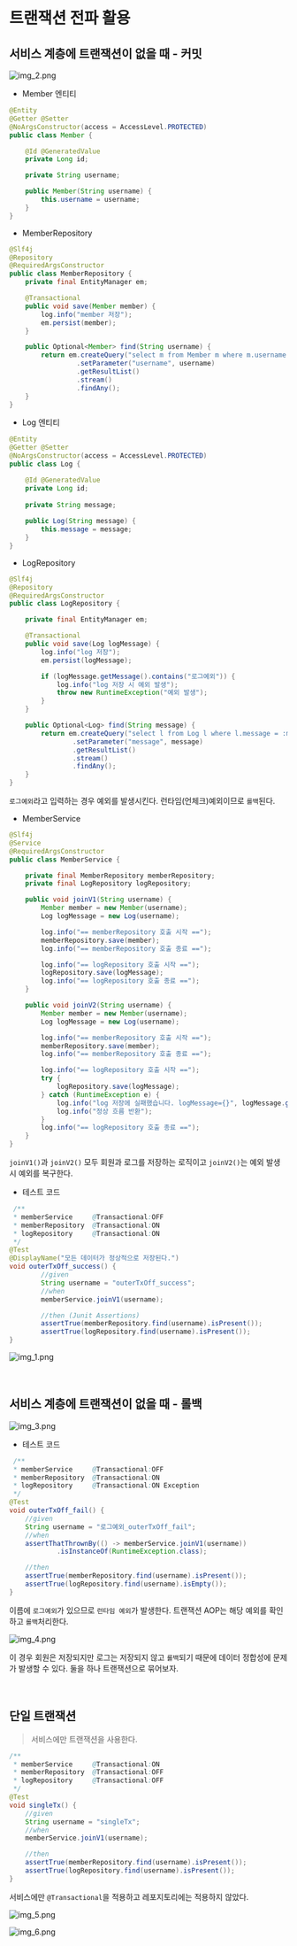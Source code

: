 # 트랜잭션 전파 활용

## 서비스 계층에 트랜잭션이 없을 때 - 커밋 
![img_2.png](image/img_2.png)

- Member 엔티티
```java
@Entity
@Getter @Setter
@NoArgsConstructor(access = AccessLevel.PROTECTED)
public class Member {

    @Id @GeneratedValue
    private Long id;

    private String username;

    public Member(String username) {
        this.username = username;
    }
}
```
- MemberRepository
```java
@Slf4j
@Repository
@RequiredArgsConstructor
public class MemberRepository {
    private final EntityManager em;

    @Transactional
    public void save(Member member) {
        log.info("member 저장");
        em.persist(member);
    }

    public Optional<Member> find(String username) {
        return em.createQuery("select m from Member m where m.username = :username", Member.class)
                 .setParameter("username", username)
                 .getResultList()
                 .stream()
                 .findAny();
    } 
}
```
- Log 엔티티
```java
@Entity
@Getter @Setter
@NoArgsConstructor(access = AccessLevel.PROTECTED)
public class Log {

    @Id @GeneratedValue
    private Long id;
    
    private String message;
    
    public Log(String message) {
        this.message = message;
    }
}
```
- LogRepository
```java
@Slf4j
@Repository
@RequiredArgsConstructor
public class LogRepository {

    private final EntityManager em;

    @Transactional
    public void save(Log logMessage) {
        log.info("log 저장");
        em.persist(logMessage);

        if (logMessage.getMessage().contains("로그예외")) {
            log.info("log 저장 시 예외 발생");
            throw new RuntimeException("예외 발생");
        }
    }

    public Optional<Log> find(String message) {
        return em.createQuery("select l from Log l where l.message = :message", Log.class)
                .setParameter("message", message)
                .getResultList()
                .stream()
                .findAny();
    }
}
```
`로그예외`라고 입력하는 경우 예외를 발생시킨다. 런타임(언체크)예외이므로 `롤백`된다.

- MemberService
```java
@Slf4j
@Service
@RequiredArgsConstructor
public class MemberService {

    private final MemberRepository memberRepository;
    private final LogRepository logRepository;

    public void joinV1(String username) {
        Member member = new Member(username);
        Log logMessage = new Log(username);

        log.info("== memberRepository 호출 시작 ==");
        memberRepository.save(member);
        log.info("== memberRepository 호출 종료 ==");

        log.info("== logRepository 호출 시작 ==");
        logRepository.save(logMessage);
        log.info("== logRepository 호출 종료 ==");
    }

    public void joinV2(String username) {
        Member member = new Member(username);
        Log logMessage = new Log(username);

        log.info("== memberRepository 호출 시작 ==");
        memberRepository.save(member);
        log.info("== memberRepository 호출 종료 ==");

        log.info("== logRepository 호출 시작 ==");
        try {
            logRepository.save(logMessage);
        } catch (RuntimeException e) {
            log.info("log 저장에 실패했습니다. logMessage={}", logMessage.getMessage());
            log.info("정상 흐름 반환");
        }
        log.info("== logRepository 호출 종료 ==");
    }
}
```
`joinV1()`과 `joinV2()` 모두 회원과 로그를 저장하는 로직이고 `joinV2()`는 예외 발생 시 예외를 복구한다.

- 테스트 코드
```java
 /**
 * memberService     @Transactional:OFF
 * memberRepository  @Transactional:ON
 * logRepository     @Transactional:ON
 */
@Test
@DisplayName("모든 데이터가 정상적으로 저장된다.")
void outerTxOff_success() {
        //given
        String username = "outerTxOff_success";
        //when
        memberService.joinV1(username);

        //then (Junit Assertions)
        assertTrue(memberRepository.find(username).isPresent());
        assertTrue(logRepository.find(username).isPresent());
}
```
![img_1.png](image/img_1.png)

<br>

## 서비스 계층에 트랜잭션이 없을 때 - 롤백
![img_3.png](image/img_3.png)

- 테스트 코드
```java
 /**
 * memberService     @Transactional:OFF
 * memberRepository  @Transactional:ON
 * logRepository     @Transactional:ON Exception
 */
@Test
void outerTxOff_fail() {
    //given
    String username = "로그예외_outerTxOff_fail";
    //when
    assertThatThrownBy(() -> memberService.joinV1(username))
            .isInstanceOf(RuntimeException.class);

    //then
    assertTrue(memberRepository.find(username).isPresent());
    assertTrue(logRepository.find(username).isEmpty());
}
```
이름에 `로그예외`가 있으므로 `런타임 예외`가 발생한다. 트랜잭션 AOP는 해당 예외를 확인하고 `롤백`처리한다.

![img_4.png](image/img_4.png)

이 경우 회원은 저장되지만 로그는 저장되지 않고 `롤백`되기 때문에 데이터 정합성에 문제가 발생할 수 있다. 둘을 하나 트랜잭션으로 묶어보자.

<br>

## 단일 트랜잭션
> 서비스에만 트랜잭션을 사용한다.

```java
/**
 * memberService     @Transactional:ON
 * memberRepository  @Transactional:OFF
 * logRepository     @Transactional:OFF
 */
@Test
void singleTx() {
    //given
    String username = "singleTx";
    //when
    memberService.joinV1(username);

    //then
    assertTrue(memberRepository.find(username).isPresent());
    assertTrue(logRepository.find(username).isPresent());
}
```
서비스에만 `@Transactional`을 적용하고 레포지토리에는 적용하지 않았다.

![img_5.png](image/img_5.png)

![img_6.png](image/img_6.png)